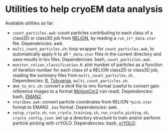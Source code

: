 # Utilities to help cryoEM data analysis

Available utilities so far:

- `count_particles.awk`: count particles contributing to each class of a class2D
  or class3D job from [RELION][relion], by reading a `run_it*_data.star` file.
  Dependencies: awk.
- `multi_count_particles.sh`: loop wrapper for `count_particles.awk`, to
  automatically apply it to all `*_data.star` files in the current directory and
  save results in tsv files. Dependencies: bash, `count_particles.awk`.
- `monitor_relion_classification.R`: plot number of particles as a function of
  iteration number for each class of a RELION class2D or class3D job, reading
  the summary files from `multi_count_particles.sh`. Dependencies: [R][r],
  [Tidyverse][tidyverse], `multi_count_particles.sh`.
- `dm4_to_mrc.sh`: convert a dm4 file to mrc format (useful to convert gain
  reference images to a format [MotionCor2][motioncor2] can read). Dependencies:
  bash, [EMAN2][EMAN2].
- `star2box.awk`: convert particle coordinates from RELION `*pick.star` format
  to EMAN2 `.box` format. Dependencies: awk.
- `setup_cryolo.sh`, `run_cryolo_training.sh`, `run_cryolo_picking.sh`,
  `cryolo_config.json`: set up a directory structure to train and/or perform
  particle picking with crYOLO. Dependencies: bash, [crYOLO][cryolo].


[relion]: https://github.com/3dem/relion
[motioncor2]: http://msg.ucsf.edu/em/software/motioncor2.html
[EMAN2]: http://blake.bcm.edu/emanwiki/EMAN2
[tidyverse]: https://www.tidyverse.org/packages
[r]: https://www.r-project.org
[cryolo]: http://sphire.mpg.de/wiki/doku.php?id=downloads:cryolo_1
